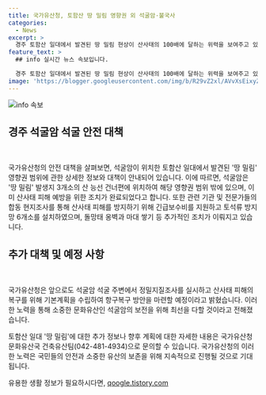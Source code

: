 ```yaml
---
title: 국가유산청, 토함산 땅 밀림 영향권 외 석굴암·불국사
categories:
  - News
excerpt: >
  경주 토함산 일대에서 발견된 땅 밀림 현상이 산사태의 100배에 달하는 위력을 보여주고 있습니다. 이로 인해 국보인 석굴암이 위험에 빠질 수 있지만, 국가유산청은 이미 산사태 피해 예방을 위한 조치를 완료했습니다. 토석류 방지망 6개소 설치 및 추가적인 조치가 이뤄지고 있으며, 앞으로도 보존을 위해 노력할 예정입니다.
feature_text: >
  ## info 실시간 뉴스 속보입니다.

  경주 토함산 일대에서 발견된 땅 밀림 현상이 산사태의 100배에 달하는 위력을 보여주고 있습니다. 이로 인해 국보인 석굴암이 위험에 빠질 수 있지만, 국가유산청은 이미 산사태 피해 예방을 위한 조치를 완료했습니다. 토석류 방지망 6개소 설치 및 추가적인 조치가 이뤄지고 있으며, 앞으로도 보존을 위해 노력할 예정입니다.
image: 'https://blogger.googleusercontent.com/img/b/R29vZ2xl/AVvXsEixyZcFfHzMRdzZMjFBmAUKJYCLCGyLL1o632UiGVXcaFdKo_bkvkuCioo0uUKlGfBVcT3P84aROyZIXSBEx3Aw5nCQ3pTgDom1WDC4m8eifvWiAmWEEVb4x6G_l8C0QH225ldMjyaFvpxGEBGNO37VmDTDMHGhJPq73UglMfDca1-0aw/s1600/blogspot.png'
---
```


<p><img src="https://blogger.googleusercontent.com/img/b/R29vZ2xl/AVvXsEixyZcFfHzMRdzZMjFBmAUKJYCLCGyLL1o632UiGVXcaFdKo_bkvkuCioo0uUKlGfBVcT3P84aROyZIXSBEx3Aw5nCQ3pTgDom1WDC4m8eifvWiAmWEEVb4x6G_l8C0QH225ldMjyaFvpxGEBGNO37VmDTDMHGhJPq73UglMfDca1-0aw/s1600/blogspot.png" alt="info 속보" /></p>

<h2 data-ke-size="size26">경주 석굴암 석굴 안전 대책</h2>

<p data-ke-size="size16">&nbsp;</p>

<p>국가유산청의 안전 대책을 살펴보면, 석굴암이 위치한 토함산 일대에서 발견된 '땅 밀림' 영향권 범위에 관한 상세한 정보와 대책이 안내되어 있습니다.
이에 따르면, 석굴암은 '땅 밀림' 발생지 3개소의 산 능선 건너편에 위치하여 해당 영향권 범위 밖에 있으며, 이미 산사태 피해 예방을 위한 조치가 완료되었다고 합니다.
또한 관련 기관 및 전문가들의 합동 현지조사를 통해 산사태 피해를 방지하기 위해 긴급보수비를 지원하고 토석류 방지망 6개소를 설치하였으며, 돌망태 옹벽과 마대 쌓기 등 추가적인 조치가 이뤄지고 있습니다.</p>

<h2 data-ke-size="size26">추가 대책 및 예정 사항</h2>

<p data-ke-size="size16">&nbsp;</p>

<p>국가유산청은 앞으로도 석굴암 석굴 주변에서 정밀지질조사를 실시하고 산사태 피해의 복구를 위해 기본계획을 수립하여 항구복구 방안을 마련할 예정이라고 밝혔습니다.
이러한 노력을 통해 소중한 문화유산인 석굴암의 보전을 위해 최선을 다할 것이라고 전해졌습니다.</p>

<p>토함산 일대 '땅 밀림'에 대한 추가 정보나 향후 계획에 대한 자세한 내용은 국가유산청 문화유산국 건축유산팀(042-481-4934)으로 문의할 수 있습니다.
국가유산청의 이러한 노력은 국민들의 안전과 소중한 유산의 보존을 위해 지속적으로 진행될 것으로 기대됩니다.</p>
유용한 생활 정보가 필요하시다면, <a href="https://qoogle.tistory.com" rel="dofollow">qoogle.tistory.com</a>


